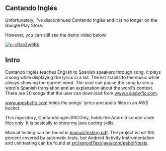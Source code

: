 ## Cantando Inglés

Unfortunately, I've discontinued Cantando Inglés and it is no longer on the Google Play Store.

However, you can still see the demo video below!

[![n-cRzeZw9Bk](https://img.youtube.com/vi/n-cRzeZw9Bk/0.jpg)](https://www.youtube.com/watch?v=n-cRzeZw9Bk&t=24s)

## Intro

Cantando Inglés teaches English to Spanish speakers through song. It plays a song while displaying the lyrics in a list. The list scrolls to the music while always showing the current word. The user can pause the song to see a word's Spanish translation and an explanation about the word's context. There are 20 songs that the user can download from www.appsbyflo.com.

www.appsbyflo.com holds the songs' lyrics and audio files in an AWS bucket.

This repository, CantandoInglesSRCOnly, holds the Android source code files only. It is basically to show my java coding skills.

Manual testing can be found in [manualTesting.pdf](manualTesting.pdf). The project is not 100 percent covered by automatic tests, but Android Activity Instrumentation and unit testing can be found at [src/anroidTest/java/com/eebolf/tests](src/anroidTest/java/com/eebolf/tests).

 
